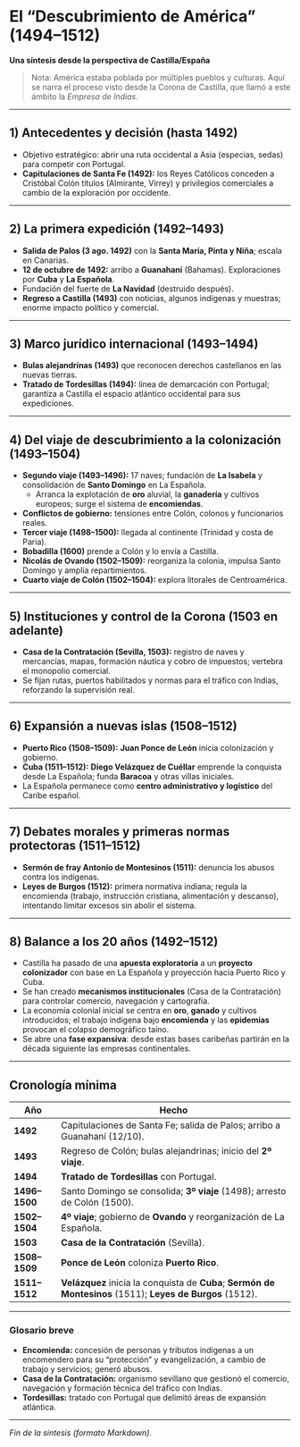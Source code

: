 # El “Descubrimiento de América” (1494–1512)
**Una síntesis desde la perspectiva de Castilla/España**  
> Nota: América estaba poblada por múltiples pueblos y culturas. Aquí se narra el proceso visto desde la Corona de Castilla, que llamó a este ámbito la *Empresa de Indias*.

---

## 1) Antecedentes y decisión (hasta 1492)
- Objetivo estratégico: abrir una ruta occidental a Asia (especias, sedas) para competir con Portugal.  
- **Capitulaciones de Santa Fe (1492):** los Reyes Católicos conceden a Cristóbal Colón títulos (Almirante, Virrey) y privilegios comerciales a cambio de la exploración por occidente.

---

## 2) La primera expedición (1492–1493)
- **Salida de Palos (3 ago. 1492)** con la **Santa María, Pinta y Niña**; escala en Canarias.  
- **12 de octubre de 1492:** arribo a **Guanahaní** (Bahamas). Exploraciones por **Cuba** y **La Española**.  
- Fundación del fuerte de **La Navidad** (destruido después).  
- **Regreso a Castilla (1493)** con noticias, algunos indígenas y muestras; enorme impacto político y comercial.

---

## 3) Marco jurídico internacional (1493–1494)
- **Bulas alejandrinas (1493)** que reconocen derechos castellanos en las nuevas tierras.  
- **Tratado de Tordesillas (1494):** línea de demarcación con Portugal; garantiza a Castilla el espacio atlántico occidental para sus expediciones.

---

## 4) Del viaje de descubrimiento a la colonización (1493–1504)
- **Segundo viaje (1493–1496):** 17 naves; fundación de **La Isabela** y consolidación de **Santo Domingo** en La Española.  
  - Arranca la explotación de **oro** aluvial, la **ganadería** y cultivos europeos; surge el sistema de **encomiendas**.  
- **Conflictos de gobierno:** tensiones entre Colón, colonos y funcionarios reales.  
- **Tercer viaje (1498–1500):** llegada al continente (Trinidad y costa de Paria).  
- **Bobadilla (1600)** prende a Colón y lo envía a Castilla.  
- **Nicolás de Ovando (1502–1509):** reorganiza la colonia, impulsa Santo Domingo y amplía repartimientos.  
- **Cuarto viaje de Colón (1502–1504):** explora litorales de Centroamérica.

---

## 5) Instituciones y control de la Corona (1503 en adelante)
- **Casa de la Contratación (Sevilla, 1503):** registro de naves y mercancías, mapas, formación náutica y cobro de impuestos; vertebra el monopolio comercial.  
- Se fijan rutas, puertos habilitados y normas para el tráfico con Indias, reforzando la supervisión real.

---

## 6) Expansión a nuevas islas (1508–1512)
- **Puerto Rico (1508–1509):** **Juan Ponce de León** inicia colonización y gobierno.  
- **Cuba (1511–1512):** **Diego Velázquez de Cuéllar** emprende la conquista desde La Española; funda **Baracoa** y otras villas iniciales.  
- La Española permanece como **centro administrativo y logístico** del Caribe español.

---

## 7) Debates morales y primeras normas protectoras (1511–1512)
- **Sermón de fray Antonio de Montesinos (1511):** denuncia los abusos contra los indígenas.  
- **Leyes de Burgos (1512):** primera normativa indiana; regula la encomienda (trabajo, instrucción cristiana, alimentación y descanso), intentando limitar excesos sin abolir el sistema.

---

## 8) Balance a los 20 años (1492–1512)
- Castilla ha pasado de una **apuesta exploratoria** a un **proyecto colonizador** con base en La Española y proyección hacia Puerto Rico y Cuba.  
- Se han creado **mecanismos institucionales** (Casa de la Contratación) para controlar comercio, navegación y cartografía.  
- La economía colonial inicial se centra en **oro**, **ganado** y cultivos introducidos; el trabajo indígena bajo **encomienda** y las **epidemias** provocan el colapso demográfico taíno.  
- Se abre una **fase expansiva**: desde estas bases caribeñas partirán en la década siguiente las empresas continentales.

---

## Cronología mínima

| Año | Hecho |
|---|---|
| **1492** | Capitulaciones de Santa Fe; salida de Palos; arribo a Guanahaní (12/10). |
| **1493** | Regreso de Colón; bulas alejandrinas; inicio del **2º viaje**. |
| **1494** | **Tratado de Tordesillas** con Portugal. |
| **1496–1500** | Santo Domingo se consolida; **3º viaje** (1498); arresto de Colón (1500). |
| **1502–1504** | **4º viaje**; gobierno de **Ovando** y reorganización de La Española. |
| **1503** | **Casa de la Contratación** (Sevilla). |
| **1508–1509** | **Ponce de León** coloniza **Puerto Rico**. |
| **1511–1512** | **Velázquez** inicia la conquista de **Cuba**; **Sermón de Montesinos** (1511); **Leyes de Burgos** (1512). |

---

### Glosario breve
- **Encomienda:** concesión de personas y tributos indígenas a un encomendero para su “protección” y evangelización, a cambio de trabajo y servicios; generó abusos.  
- **Casa de la Contratación:** organismo sevillano que gestionó el comercio, navegación y formación técnica del tráfico con Indias.  
- **Tordesillas:** tratado con Portugal que delimitó áreas de expansión atlántica.

--- 

*Fin de la síntesis (formato Markdown).*
